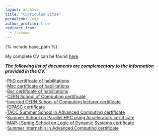 ```yaml
---
layout: archive
title: "Curriculum Vitae"
permalink: /cv/
author_profile: true
redirect_from:
  - /resume
---
```


{% include base_path %}

My complete CV can be found [here](https://ampereira90.github.io/files/cv_certificates/cv.pdf).

***The following list of documents are complementary to the information provided in the CV.***

-[PhD certificate of habilitations](https://ampereira90.github.io/files/cv_certificates/certificado_phd.pdf) <br />
-[Msc certificate of habilitations](https://ampereira90.github.io/files/cv_certificates/habilitation_certificate_Msc.pdf) <br />
-[Bsc certificate of habilitations](https://ampereira90.github.io/files/cv_certificates/habilitation_certificate_Bsc.pdf) <br />
-[CERN School of Computing certificate](https://ampereira90.github.io/files/cv_certificates/csc_certificate.pdf) <br />
-[Inverted CERN School of Computing lecturer certificate](https://ampereira90.github.io/files/cv_certificates/iCSC2015_lecturer_certificate.pdf) <br />
-[IDPASC certificate](https://ampereira90.github.io/files/cv_certificates/idpasc_certificate.pdf) <br />
-[TACC Summer School in Advanced Computing certificate](https://ampereira90.github.io/files/cv_certificates/summer_tacc.pdf) <br />
-[Summer School on Parallel HPC using Accelerators certificate](https://ampereira90.github.io/files/cv_certificates/summer_hpca.pdf) <br />
-[MAP-i Spring School on Logic of Dynamic Systems certificate](https://ampereira90.github.io/files/cv_certificates/mapi_logic_systems.pdf) <br />
-[Summer Internship in Advanced Computing certificate](https://ampereira90.github.io/files/cv_certificates/cert._summer_internship_in_advanced_computing.pdf)

